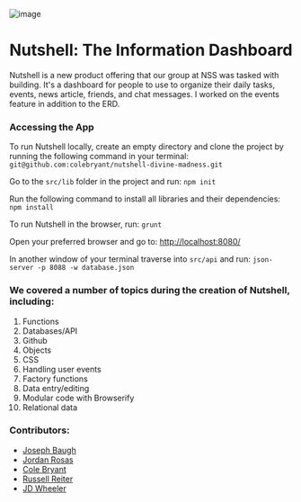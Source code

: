 ![image](https://user-images.githubusercontent.com/3199884/53596212-d5b9c200-3b64-11e9-8710-b6cd20ccfaa5.png)

# Nutshell: The Information Dashboard

Nutshell is a new product offering that our group at NSS was tasked with building. It's a dashboard for people to use to organize their daily tasks, events, news article, friends, and chat messages. I worked on the events feature in addition to the ERD.

### Accessing the App
To run Nutshell locally, create an empty directory and clone the project by running the following command in your terminal: ``` git@github.com:colebryant/nutshell-divine-madness.git ```

Go to the ```src/lib``` folder in the project and run: ```npm init```

Run the following command to install all libraries and their dependencies: ```npm install```

To run Nutshell in the browser, run: ```grunt```

Open your preferred browser and go to: [http://localhost:8080/]( http://localhost:8080/)

In another window of your terminal traverse into ```src/api``` and run: ```json-server -p 8088 -w database.json```

### We covered a number of topics during the creation of Nutshell, including: 

1. Functions
1. Databases/API
1. Github
1. Objects
1. CSS
1. Handling user events
1. Factory functions
1. Data entry/editing
1. Modular code with Browserify
1. Relational data

### Contributors:
* [Joseph Baugh]( https://github.com/jdbbaugh)
* [Jordan Rosas]( https://github.com/JordanRosas)
* [Cole Bryant]( https://github.com/colebryant)
* [Russell Reiter]( https://github.com/alagrad94)
* [JD Wheeler]( https://github.com/loetek)
